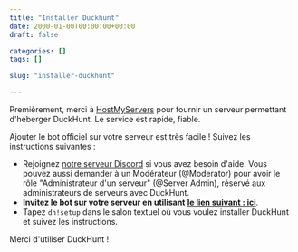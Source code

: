 ```yaml
---
title: "Installer Duckhunt"
date: 2000-01-00T00:00:00+00:00
draft: false

categories: []
tags: []

slug: "installer-duckhunt"

---
```


Premièrement, merci à [HostMyServers](https://www.hostmyservers.fr/) pour fournir un serveur permettant d'héberger DuckHunt. Le service est rapide, fiable.

Ajouter le bot officiel sur votre serveur est très facile ! Suivez les instructions suivantes :

*   Rejoignez [notre serveur Discord](https://discord.gg/2BksEkV) si vous avez besoin d'aide. Vous pouvez aussi demander à un Modérateur (@Moderator) pour avoir le rôle "Administrateur d'un serveur" (@Server Admin), réservé aux administrateurs de serveurs avec DuckHunt.
*   **Invitez le bot sur votre serveur en utilisant** [**le lien suivant : ici**](https://discordapp.com/api/oauth2/authorize?client_id=187636051135823872&permissions=70646849&scope=bot).
*   Tapez `dh!setup` dans le salon textuel où vous voulez installer DuckHunt et suivez les instructions.

Merci d'utiliser DuckHunt !